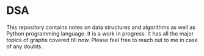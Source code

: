 # DSA
This repository contains notes on data structures and algorithms as well as Python programming language. 
It is a work in progress. It has all the major topics of graphs covered till now. Please feel free to reach out to me in case of any doubts.
